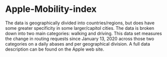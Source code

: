 # Apple-Mobility-index
The data is geographically divided into countries/regions, but does have some greater specificity in some larger/capitol cities. The data is broken down into two main categories: walking and driving. This data set measures the change in routing requests since January 13, 2020 across those two categories on a daily abases and per geographical division. A full data description can be found on the Apple web site.
